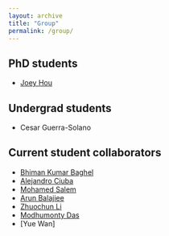 ```yaml
---
layout: archive
title: "Group"
permalink: /group/
---
```


## PhD students
- [Joey Hou](https://joeyhou.github.io/)

## Undergrad students
- Cesar Guerra-Solano

## Current student collaborators
- [Bhiman Kumar Baghel](https://bhimanbaghel.github.io/)
- [Alejandro Ciuba](https://alejandrociuba.github.io/)
- [Mohamed Salem](https://engsalem.github.io/)
- [Arun Balajiee](https://a2un.github.io)
- [Zhuochun Li](https://zhuochunli.github.io/)
- [Modhumonty Das](https://www.linkedin.com/in/modhumonty-das-584b621b0/?originalSubdomain=bd)
- [Yue Wan]
